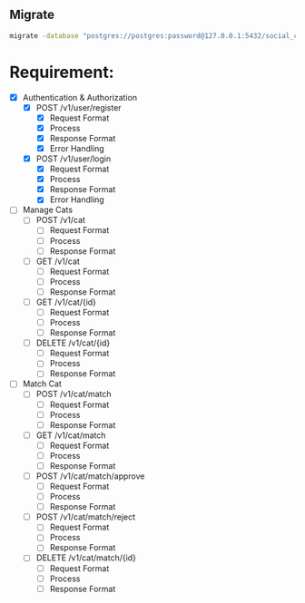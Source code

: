 ## Migrate
```sh
migrate -database "postgres://postgres:password@127.0.0.1:5432/social_cat?sslmode=disable" -path db/migrations up
```

# Requirement:
- [x]  Authentication & Authorization
    - [x]  POST /v1/user/register
        - [x]  Request Format
        - [x]  Process
        - [x]  Response Format
        - [x]  Error Handling
    - [x]  POST /v1/user/login
        - [x]  Request Format
        - [x]  Process
        - [x]  Response Format
        - [x]  Error Handling
- [ ]  Manage Cats
    - [ ]  POST /v1/cat
        - [ ]  Request Format
        - [ ]  Process
        - [ ]  Response Format
    - [ ]  GET /v1/cat
        - [ ]  Request Format
        - [ ]  Process
        - [ ]  Response Format
    - [ ]  GET /v1/cat/{id}
        - [ ]  Request Format
        - [ ]  Process
        - [ ]  Response Format
    - [ ]  DELETE /v1/cat/{id}
        - [ ]  Request Format
        - [ ]  Process
        - [ ]  Response Format
- [ ]  Match Cat
    - [ ]  POST /v1/cat/match
        - [ ]  Request Format
        - [ ]  Process
        - [ ]  Response Format
    - [ ]  GET /v1/cat/match
        - [ ]  Request Format
        - [ ]  Process
        - [ ]  Response Format
    - [ ]  POST /v1/cat/match/approve
        - [ ]  Request Format
        - [ ]  Process
        - [ ]  Response Format
    - [ ]  POST /v1/cat/match/reject
        - [ ]  Request Format
        - [ ]  Process
        - [ ]  Response Format
    - [ ]  DELETE /v1/cat/match/{id}
        - [ ]  Request Format
        - [ ]  Process
        - [ ]  Response Format
